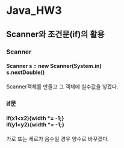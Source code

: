 # Java_HW3
## Scanner와 조건문(if)의 활용
### Scanner
#### Scanner s = new Scanner(System.in)<br>s.nextDouble()<br>
Scanner객체를 만들고 그 객체에 실수값을 넣겠다.<br>
### if문
#### if(x1<x2){width *= -1;}<br>if(y1<y2){width *= -1;}<br>
가로 또는 세로가 음수일 경우 양수로 바꾸겠다.<br>

